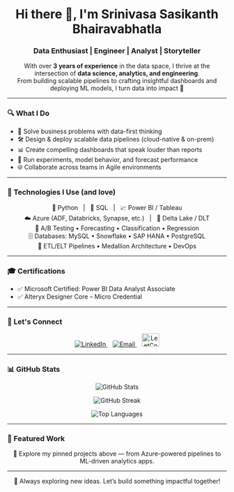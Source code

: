 <h1 align="center">Hi there 👋, I'm Srinivasa Sasikanth Bhairavabhatla</h1>
<h3 align="center">Data Enthusiast | Engineer | Analyst | Storyteller</h3>

<p align="center">
With over <strong>3 years of experience</strong> in the data space, I thrive at the intersection of <strong>data science, analytics, and engineering</strong>.<br>
From building scalable pipelines to crafting insightful dashboards and deploying ML models, I turn data into impact 🚀
</p>

---

### 🔍 What I Do

- 🧠 Solve business problems with data-first thinking  
- 🛠️ Design & deploy scalable data pipelines (cloud-native & on-prem)  
- 📊 Create compelling dashboards that speak louder than reports  
- 🧪 Run experiments, model behavior, and forecast performance  
- 🌐 Collaborate across teams in Agile environments  

---

### 🧰 Technologies I Use (and love)

<p align="center">
  🐍 Python &nbsp;&nbsp;|&nbsp;&nbsp; 🧮 SQL &nbsp;&nbsp;|&nbsp;&nbsp; 📈 Power BI / Tableau  
  <br/>
  ☁️ Azure (ADF, Databricks, Synapse, etc.) &nbsp;&nbsp;|&nbsp;&nbsp; 🧱 Delta Lake / DLT  
  <br/>
  🧪 A/B Testing • Forecasting • Classification • Regression  
  <br/>
  🗄️ Databases: MySQL • Snowflake • SAP HANA • PostgreSQL  
  <br/>
  🔄 ETL/ELT Pipelines • Medallion Architecture • DevOps  
</p>

---

### 🎓 Certifications

- ✅ Microsoft Certified: Power BI Data Analyst Associate  
- ✅ Alteryx Designer Core – Micro Credential  

---

### 🤝 Let's Connect

<p align="center">
  <a href="https://www.linkedin.com/in/sasikanthbh" target="_blank">
    <img src="https://img.icons8.com/fluency/48/linkedin.png" alt="LinkedIn" />
  </a>
  &nbsp;&nbsp;
  <a href="mailto:sasikanthbh@gmail.com">
    <img src="https://img.icons8.com/fluency/48/gmail-new.png" alt="Email" />
  </a>
  &nbsp;&nbsp;
  <a href="https://leetcode.com/jagreprajwal" target="_blank">
    <img src="https://raw.githubusercontent.com/rahuldkjain/github-profile-readme-generator/master/src/images/icons/Social/leet-code.svg" alt="LeetCode" height="30" width="40" />
  </a>
</p>

---

### 📊 GitHub Stats

<p align="center">
  <img src="https://github-readme-stats.vercel.app/api?username=sasikanthbh&show_icons=true&theme=default" alt="GitHub Stats" />
</p>
<p align="center">
  <img src="https://github-readme-streak-stats.herokuapp.com?user=sasikanthbh&theme=default&hide_border=false" alt="GitHub Streak" />
</p>
<p align="center">
  <img src="https://github-readme-stats.vercel.app/api/top-langs/?username=sasikanthbh&layout=compact" alt="Top Languages" />
</p>

---

### 📌 Featured Work

<p align="center">
  🔧 Explore my pinned projects above — from Azure-powered pipelines to ML-driven analytics apps.
</p>

---

<p align="center">
  📢 Always exploring new ideas. Let’s build something impactful together!
</p>
